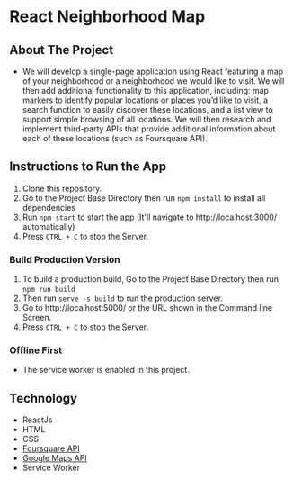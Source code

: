 # React Neighborhood Map

## About The Project
* We will develop a single-page application using React featuring a map of your neighborhood or a neighborhood we would like to visit. We will then add additional functionality to this application, including: map markers to identify popular locations or places you’d like to visit, a search function to easily discover these locations, and a list view to support simple browsing of all locations. We will then research and implement third-party APIs that provide additional information about each of these locations (such as Foursquare API).

## Instructions to Run the App

1. Clone this repository.
2. Go to the Project Base Directory then run `npm install` to install all dependencies
3. Run `npm start` to start the app (It'll navigate to http://localhost:3000/ automatically)
4. Press `CTRL + C` to stop the Server.

### Build Production Version

1. To build a production build, Go to the Project Base Directory then run `npm run build`
2. Then run `serve -s build` to run the production server.
3. Go to http://localhost:5000/ or the URL shown in the Command line Screen.
4. Press `CTRL + C` to stop the Server.

### Offline First
- The service worker is enabled in this project.

## Technology
- ReactJs
- HTML
- CSS
- <a href="https://developer.foursquare.com/">Foursquare API</a>
- <a href="https://developers.google.com/maps/documentation/">Google Maps API</a>
- Service Worker